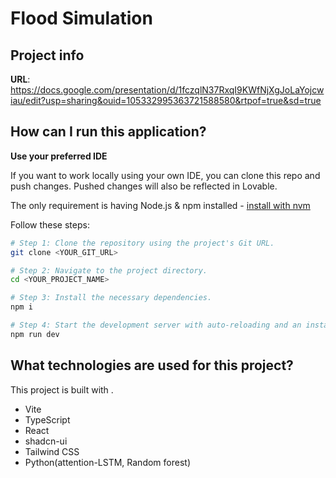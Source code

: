 # Flood Simulation

## Project info

**URL**: https://docs.google.com/presentation/d/1fczqlN37RxqI9KWfNjXgJoLaYojcwiau/edit?usp=sharing&ouid=105332995363721588580&rtpof=true&sd=true

## How can I run this application?

**Use your preferred IDE**

If you want to work locally using your own IDE, you can clone this repo and push changes. Pushed changes will also be reflected in Lovable.

The only requirement is having Node.js & npm installed - [install with nvm](https://github.com/nvm-sh/nvm#installing-and-updating)

Follow these steps:

```sh
# Step 1: Clone the repository using the project's Git URL.
git clone <YOUR_GIT_URL>

# Step 2: Navigate to the project directory.
cd <YOUR_PROJECT_NAME>

# Step 3: Install the necessary dependencies.
npm i

# Step 4: Start the development server with auto-reloading and an instant preview.
npm run dev
```

## What technologies are used for this project?

This project is built with .

- Vite
- TypeScript
- React
- shadcn-ui
- Tailwind CSS
- Python(attention-LSTM, Random forest)
